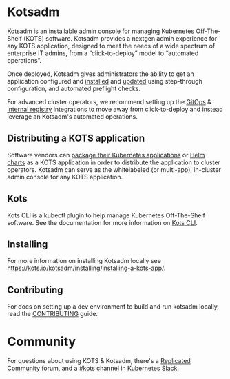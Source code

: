 # Kotsadm

Kotsadm is an installable admin console for managing Kubernetes Off-The-Shelf (KOTS) software. Kotsadm provides a nextgen admin experience for any KOTS application, designed to meet the needs of a wide spectrum of enterprise IT admins, from a “click-to-deploy” model to “automated operations”.

Once deployed, Kotsadm gives administrators the ability to get an application configured and [installed](https://kots.io/kotsadm/installing/installing-a-kots-app/) and [updated](https://kots.io/kotsadm/updating/updating-kots-apps/) using step-through configuration, and automated preflight checks. 

For advanced cluster operators, we recommend setting up the [GitOps](https://kots.io/kotsadm/gitops/single-app-workflows/) & [internal registry](https://kots.io/kotsadm/registries/self-hosted-registry/) integrations to move away from click-to-deploy and instead leverage an Kotsadm's automated operations.

## Distributing a KOTS application
Software vendors can [package their Kubernetes applications](https://kots.io/vendor/) or [Helm charts](https://kots.io/vendor/helm/using-helm-charts) as a KOTS application in order to distribute the application to cluster operators. Kotsadm can serve as the whitelabeled (or multi-app), in-cluster admin console for any KOTS application.

## Kots

Kots CLI is a kubectl plugin to help manage Kubernetes Off-The-Shelf software. See the documentation for more information on [Kots CLI](https://kots.io/kots-cli/getting-started/).

## Installing

For more information on installing Kotsadm locally see https://kots.io/kotsadm/installing/installing-a-kots-app/.

## Contributing

For docs on setting up a dev environment to build and run kotsadm locally, read the [CONTRIBUTING](https://github.com/replicatedhq/kotsadm/blob/master/CONTRIBUTING.md) guide.

# Community

For questions about using KOTS & Kotsadm, there's a [Replicated Community](https://help.replicated.com/community) forum, and a [#kots channel in Kubernetes Slack](https://kubernetes.slack.com/channels/kots).
